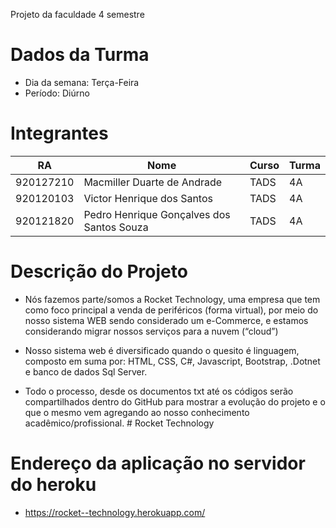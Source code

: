 Projeto da faculdade 4 semestre
# Dados da Turma

- Dia da semana: Terça-Feira
- Período: Diúrno

# Integrantes

|   RA    |                  Nome                     | Curso | Turma |
|---------|-------------------------------------------|-------|-------|   
|920127210|       Macmiller Duarte de Andrade         | TADS  |   4A  |
|920120103|        Victor Henrique dos Santos         | TADS  |   4A  |
|920121820| Pedro Henrique Gonçalves dos Santos Souza | TADS  |   4A  |    
# Descrição do Projeto
      
- Nós fazemos parte/somos a Rocket Technology, uma empresa que tem como 
foco principal a venda de periféricos (forma virtual), por meio do nosso sistema 
WEB sendo considerado um e-Commerce, e estamos considerando migrar 
nossos serviços para a nuvem (“cloud”)
        
- Nosso sistema web é diversificado quando o quesito é linguagem, composto em suma por:
HTML, CSS, C#, Javascript, Bootstrap, .Dotnet e banco de dados Sql Server.
      
- Todo o processo, desde os documentos txt até os códigos serão compartilhados dentro do GitHub 
para mostrar a evolução do projeto e o que o mesmo vem agregando ao nosso conhecimento acadêmico/profissional. # Rocket Technology   
# Endereço da aplicação no servidor do heroku

- https://rocket--technology.herokuapp.com/